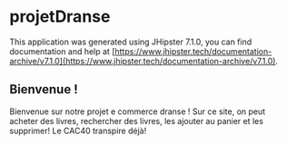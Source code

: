 # projetDranse

This application was generated using JHipster 7.1.0, you can find documentation and help at [https://www.jhipster.tech/documentation-archive/v7.1.0](https://www.jhipster.tech/documentation-archive/v7.1.0).

## Bienvenue !

Bienvenue sur notre projet e commerce dranse ! Sur ce site, on peut acheter des livres, rechercher des livres, les ajouter au panier et les supprimer!
Le CAC40 transpire déjà!
